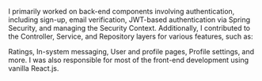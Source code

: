 I primarily worked on back-end components involving authentication, including sign-up, email verification, JWT-based authentication via Spring Security, and managing the Security Context. Additionally, I contributed to the Controller, Service, and Repository layers for various features, such as:

Ratings,
In-system messaging,
User and profile pages,
Profile settings, and more.
I was also responsible for most of the front-end development using vanilla React.js.


